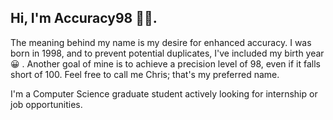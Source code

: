 ## Hi, I'm Accuracy98 🙋‍♂️. 
The meaning behind my name is my desire for enhanced accuracy. I was born in 1998, and to prevent potential duplicates, I've included my birth year 😀 . Another goal of mine is to achieve a precision level of 98, even if it falls short of 100. Feel free to call me Chris; that's my preferred name.
  
I'm a Computer Science graduate student actively looking for internship or job opportunities.  

